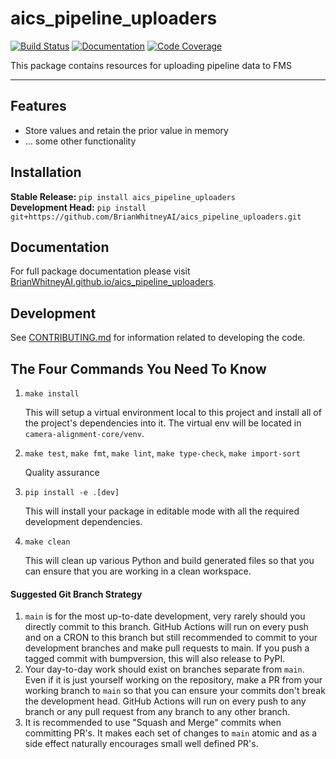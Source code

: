 # aics_pipeline_uploaders

[![Build Status](https://github.com/BrianWhitneyAI/aics_pipeline_uploaders/workflows/Build%20Main/badge.svg)](https://github.com/BrianWhitneyAI/aics_pipeline_uploaders/actions)
[![Documentation](https://github.com/BrianWhitneyAI/aics_pipeline_uploaders/workflows/Documentation/badge.svg)](https://BrianWhitneyAI.github.io/aics_pipeline_uploaders/)
[![Code Coverage](https://codecov.io/gh/BrianWhitneyAI/aics_pipeline_uploaders/branch/main/graph/badge.svg)](https://codecov.io/gh/BrianWhitneyAI/aics_pipeline_uploaders)

This package contains resources for uploading pipeline data to FMS

---
## Features

-   Store values and retain the prior value in memory
-   ... some other functionality

## Installation

**Stable Release:** `pip install aics_pipeline_uploaders`<br>
**Development Head:** `pip install git+https://github.com/BrianWhitneyAI/aics_pipeline_uploaders.git`

## Documentation

For full package documentation please visit [BrianWhitneyAI.github.io/aics_pipeline_uploaders](https://BrianWhitneyAI.github.io/aics_pipeline_uploaders).

## Development

See [CONTRIBUTING.md](CONTRIBUTING.md) for information related to developing the code.

## The Four Commands You Need To Know

1. `make install`

    This will setup a virtual environment local to this project and install all of the
    project's dependencies into it. The virtual env will be located in `camera-alignment-core/venv`.

2. `make test`, `make fmt`, `make lint`, `make type-check`, `make import-sort`

    Quality assurance

3. `pip install -e .[dev]`

    This will install your package in editable mode with all the required development
    dependencies.

4. `make clean`

    This will clean up various Python and build generated files so that you can ensure
    that you are working in a clean workspace.



#### Suggested Git Branch Strategy

1. `main` is for the most up-to-date development, very rarely should you directly
   commit to this branch. GitHub Actions will run on every push and on a CRON to this
   branch but still recommended to commit to your development branches and make pull
   requests to main. If you push a tagged commit with bumpversion, this will also release to PyPI.
2. Your day-to-day work should exist on branches separate from `main`. Even if it is
   just yourself working on the repository, make a PR from your working branch to `main`
   so that you can ensure your commits don't break the development head. GitHub Actions
   will run on every push to any branch or any pull request from any branch to any other
   branch.
3. It is recommended to use "Squash and Merge" commits when committing PR's. It makes
   each set of changes to `main` atomic and as a side effect naturally encourages small
   well defined PR's.

